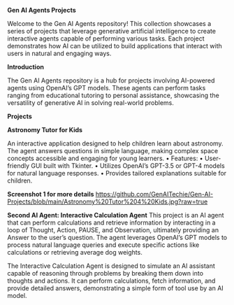 **Gen AI Agents Projects**

Welcome to the Gen AI Agents repository! This collection showcases a series of projects that leverage generative artificial intelligence to create interactive agents capable of performing various tasks. Each project demonstrates how AI can be utilized to build applications that interact with users in natural and engaging ways.

**Introduction**

The Gen AI Agents repository is a hub for projects involving AI-powered agents using OpenAI’s GPT models. These agents can perform tasks ranging from educational tutoring to personal assistance, showcasing the versatility of generative AI in solving real-world problems.

**Projects**

**Astronomy Tutor for Kids**

An interactive application designed to help children learn about astronomy. The agent answers questions in simple language, making complex space concepts accessible and engaging for young learners.
	•	Features:
	•	User-friendly GUI built with Tkinter.
	•	Utilizes OpenAI’s GPT-3.5 or GPT-4 models for natural language responses.
	•	Provides tailored explanations suitable for children.

  **Screenshot 1 for more details**
  https://github.com/GenAITechie/Gen-AI-Projects/blob/main/Astronomy%20Tutor%204%20Kids.jpg?raw=true 


**Second AI Agent: Interactive Calculation Agent**
	This project is an AI agent that can perform calculations and retrieve information by interacting in a loop of Thought, Action, PAUSE, and Observation, ultimately providing an Answer to the user’s question. The agent leverages OpenAI’s GPT models to process natural language queries and execute specific actions like calculations or retrieving average dog weights.

 The Interactive Calculation Agent is designed to simulate an AI assistant capable of reasoning through problems by breaking them down into thoughts and actions. It can perform calculations, fetch information, and provide detailed answers, demonstrating a simple form of tool use by an AI model.

